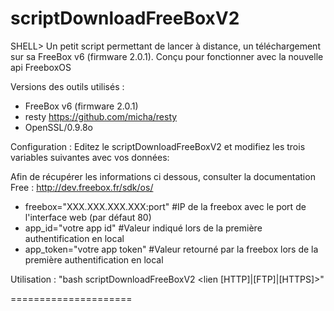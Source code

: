 scriptDownloadFreeBoxV2
=====================

SHELL> Un petit script permettant de lancer à distance, un téléchargement sur sa FreeBox v6 (firmware 2.0.1). Conçu pour fonctionner avec la nouvelle api FreeboxOS

Versions des outils utilisés : 
- FreeBox v6 (firmware 2.0.1) 
- resty https://github.com/micha/resty
- OpenSSL/0.9.8o 

Configuration : Editez le scriptDownloadFreeBoxV2 et modifiez les trois variables suivantes avec vos données:

Afin de récupérer les informations ci dessous, consulter la documentation Free : http://dev.freebox.fr/sdk/os/

- freebox="XXX.XXX.XXX.XXX:port" #IP de la freebox avec le port de l'interface web (par défaut 80)
- app_id="votre app id" #Valeur indiqué lors de la première authentification en local
- app_token="votre app token" #Valeur retourné par la freebox lors de la première authentification en local

Utilisation : "bash scriptDownloadFreeBoxV2 \<lien [HTTP]|[FTP]|[HTTPS]>"

=====================
